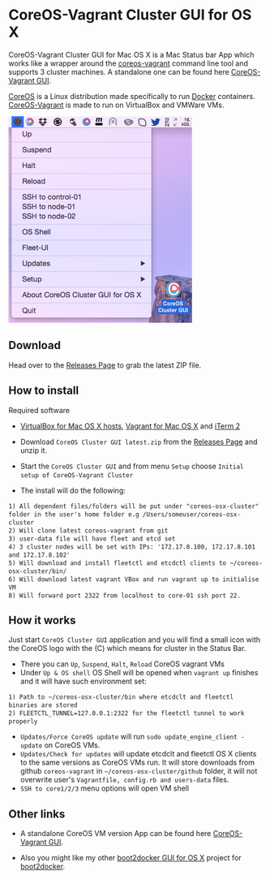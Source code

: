 CoreOS-Vagrant Cluster GUI for OS X
============================

CoreOS-Vagrant Cluster GUI for Mac OS X is a Mac Status bar App which works like a wrapper around the [coreos-vagrant](https://github.com/coreos/coreos-vagrant) command line tool and supports 3 cluster machines. A standalone one can be found here [CoreOS-Vagrant GUI](https://github.com/rimusz/coreos-osx-gui).
 
[CoreOS](https://coreos.com) is a Linux distribution made specifically to run [Docker](https://www.docker.io/) containers.
[CoreOS-Vagrant](https://github.com/coreos/coreos-vagrant) is made to run on VirtualBox and VMWare VMs.

![CoreOS-Vagrant-Cluster-GUI](coreos-vagrant-cluster-gui.png "CoreOS-Vagrant-Cluster-GUI")

Download
--------
Head over to the [Releases Page](https://github.com/rimusz/coreos-osx-gui-cluster/releases) to grab the latest ZIP file.


How to install
----------

Required software
* [VirtualBox for Mac OS X hosts](https://www.virtualbox.org/wiki/Downloads), [Vagrant for Mac OS X](http://www.vagrantup.com/downloads.html) and [iTerm 2](http://www.iterm2.com/#/section/downloads)

* Download `CoreOS Cluster GUI latest.zip` from the [Releases Page](https://github.com/rimusz/coreos-osx-gui-cluster/releases) and unzip it.
* Start the `CoreOS Cluster GUI` and from menu `Setup` choose `Initial setup of CoreOS-Vagrant Cluster` 
* The install will do the following:
````
1) All dependent files/folders will be put under "coreos-osx-cluster" folder in the user's home folder e.g /Users/someuser/coreos-osx-cluster
2) Will clone latest coreos-vagrant from git
3) user-data file will have fleet and etcd set
4) 3 cluster nodes will be set with IPs: '172.17.8.100, 172.17.8.101 and 172.17.8.102'
5) Will download and install fleetctl and etcdctl clients to ~/coreos-osx-cluster/bin/
6) Will download latest vagrant VBox and run vagrant up to initialise VM
8) Will forward port 2322 from localhost to core-01 ssh port 22.
````

How it works
------------

Just start `CoreOS Cluster GUI` application and you will find a small icon with the CoreOS logo with the (C) which means for cluster in the Status Bar.

* There you can `Up`, `Suspend`, `Halt`, `Reload` CoreOS vagrant VMs
* Under `Up & OS shell` OS Shell will be opened when `vagrant up` finishes and it will have such environment set:
````
1) Path to ~/coreos-osx-cluster/bin where etcdclt and fleetctl binaries are stored
2) FLEETCTL_TUNNEL=127.0.0.1:2322 for the fleetctl tunnel to work properly
````

* `Updates/Force CoreOS update` will run `sudo update_engine_client -update` on CoreOS VMs.
* `Updates/Check for updates` will update etcdclt and fleetctl OS X clients to the same versions as CoreOS VMs run. It will store downloads from github `coreos-vagrant` in `~/coreos-osx-cluster/github` folder, it will not overwrite user's `Vagrantfile, config.rb and users-data` files.
* `SSH to core1/2/3` menu options will open VM shell


Other links
-----------
* A standalone CoreOS VM version App can be found here [CoreOS-Vagrant GUI](https://github.com/rimusz/coreos-osx-gui).

* Also you might like my other [boot2docker GUI for OS X](https://github.com/rimusz/boot2docker-gui-osx) project for [boot2docker](https://github.com/boot2docker/boot2docker).

